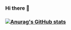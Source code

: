 ### Hi there 👋


### [![Anurag's GitHub stats](https://github-readme-stats.vercel.app/api?username=MatildaBjorken)](https://github.com/anuraghazra/github-readme-stats)

<!--
**MatildaBjorken/MatildaBjorken** is a ✨ _special_ ✨ repository because its `README.md` (this file) appears on your GitHub profile.


Here are some ideas to get you started:

- 🔭 I’m currently working on ...
- 🌱 I’m currently learning ...
- 👯 I’m looking to collaborate on ...
- 🤔 I’m looking for help with ...
- 💬 Ask me about ...
- 📫 How to reach me: ...
- 😄 Pronouns: ...
- ⚡ Fun fact: ...
-->
